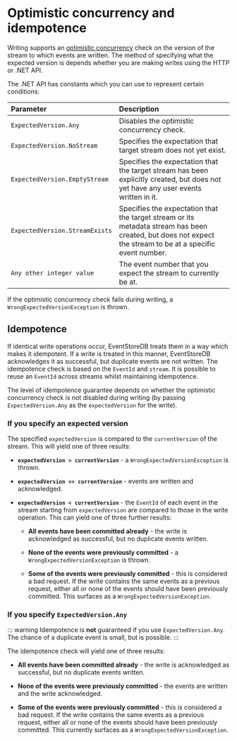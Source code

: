 # Optimistic concurrency and idempotence

Writing supports an [optimistic concurrency](https://docs.microsoft.com/en-us/dotnet/framework/data/adonet/optimistic-concurrency) check on the version of the stream to which events are written. The method of specifying what the expected version is depends whether you are making writes using the HTTP or .NET API.

The .NET API has constants which you can use to represent certain conditions:

| Parameter  | Description |
|:-----------|:------------|
| `ExpectedVersion.Any` | Disables the optimistic concurrency check. |
| `ExpectedVersion.NoStream` | Specifies the expectation that target stream does not yet exist. |
| `ExpectedVersion.EmptyStream`  | Specifies the expectation that the target stream has been explicitly created, but does not yet have any user events written in it. |
| `ExpectedVersion.StreamExists` | Specifies the expectation that the target stream or its metadata stream has been created, but does not expect the stream to be at a specific event number. |
| `Any other integer value` | The event number that you expect the stream to currently be at. |

If the optimistic concurrency check fails during writing, a `WrongExpectedVersionException` is thrown.

## Idempotence

If identical write operations occur, EventStoreDB treats them in a way which makes it idempotent. If a write is treated in this manner, EventStoreDB acknowledges it as successful, but duplicate events are not written. The idempotence check is based on the `EventId` and `stream`. It is possible to reuse an `EventId` across streams whilst maintaining idempotence.

The level of idempotence guarantee depends on whether the optimistic concurrency check is not disabled during writing (by passing `ExpectedVersion.Any` as the `expectedVersion` for the write).

### If you specify an expected version

The specified `expectedVersion` is compared to the `currentVersion` of the stream. This will yield one of three results:

-   **`expectedVersion > currentVersion`** - a `WrongExpectedVersionException` is thrown.

-   **`expectedVersion == currentVersion`** - events are written and acknowledged.

-   **`expectedVersion < currentVersion`** - the `EventId` of each event in the stream starting from `expectedVersion` are compared to those in the write operation. This can yield one of three further results:

    -   **All events have been committed already** - the write is acknowledged as successful, but no duplicate events written.

    -   **None of the events were previously committed** - a `WrongExpectedVersionException` is thrown.

    -   **Some of the events were previously committed** - this is considered a bad request. If the write contains the same events as a previous request, either all or none of the events should have been previously committed. This surfaces as a `WrongExpectedVersionException`.

### If you specify `ExpectedVersion.Any`

::: warning
Idempotence is **not** guaranteed if you use `ExpectedVersion.Any`. The chance of a duplicate event is small, but is possible.
:::

The idempotence check will yield one of three results:

-   **All events have been committed already** - the write is acknowledged as successful, but no duplicate events written.

-   **None of the events were previously committed** - the events are written and the write acknowledged.

-   **Some of the events were previously committed** - this is considered a bad request. If the write contains the same events as a previous request, either all or none of the events should have been previously committed. This currently surfaces as a `WrongExpectedVersionException`.
